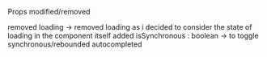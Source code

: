 Props modified/removed

removed loading -> removed loading as i decided to consider the state of loading in the component itself
added isSynchronous : boolean -> to toggle synchronous/rebounded autocompleted
